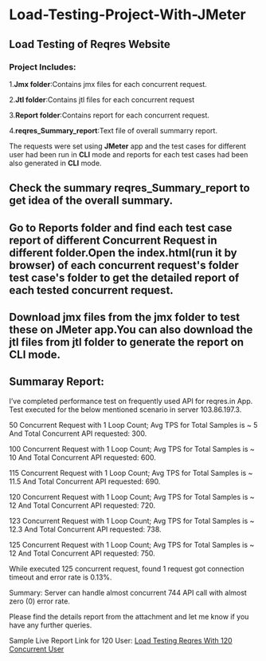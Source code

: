 # Load-Testing-Project-With-JMeter

## Load Testing of Reqres Website

### Project Includes:

1.**Jmx folder**:Contains jmx files for each concurrent request.

2.**Jtl folder**:Contains jtl files for each concurrent request

3.**Report folder**:Contains report for each concurrent request.

4.**reqres_Summary_report**:Text file of overall summarry report.


The requests were set using **JMeter** app and the test cases for different user had been run  in **CLI** mode and reports for each test cases had been also generated in
**CLI** mode.

## Check the summary reqres_Summary_report to get idea of the overall summary.

## Go to Reports folder and find each test case report of different Concurrent Request in different folder.Open the index.html(run it by browser) of each concurrent request's folder  test case's folder to get the detailed report of each tested concurrent request.

## Download jmx files from the jmx folder to test these on JMeter app.You can also download the jtl files from jtl folder to generate the report on CLI mode.

## Summaray Report:

I’ve completed performance test on frequently used API for reqres.in App. 
Test executed for the below mentioned scenario in server 103.86.197.3. 

50 Concurrent Request with 1 Loop Count; Avg TPS for Total Samples is ~ 5 And Total Concurrent API requested: 300.

100 Concurrent Request with 1 Loop Count; Avg TPS for Total Samples is ~ 10 And Total Concurrent API requested: 600.

115 Concurrent Request with 1 Loop Count; Avg TPS for Total Samples is ~ 11.5 And Total Concurrent API requested: 690.

120 Concurrent Request with 1 Loop Count; Avg TPS for Total Samples is ~ 12 And Total Concurrent API requested: 720.

123 Concurrent Request with 1 Loop Count; Avg TPS for Total Samples is ~ 12.3 And Total Concurrent API requested: 738.

125 Concurrent Request with 1 Loop Count; Avg TPS for Total Samples is ~ 12 And Total Concurrent API requested: 750.



While executed 125 concurrent request, found  1 request got connection timeout and error rate is 0.13%. 

Summary: Server can handle almost concurrent 744 API call with almost zero (0) error rate.

Please find the details report from the attachment and  let me know if you have any further queries. 

Sample Live Report Link for 120 User:  [Load Testing Reqres With 120 Concurrent User](https://mahruf044.github.io/LoadTestingReqres120/)
